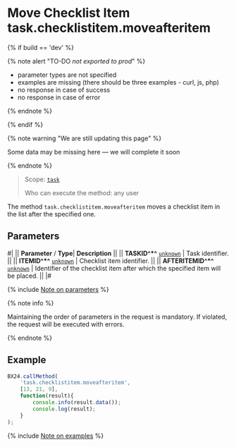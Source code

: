 # Move Checklist Item task.checklistitem.moveafteritem

{% if build == 'dev' %}

{% note alert "TO-DO _not exported to prod_" %}

- parameter types are not specified
- examples are missing (there should be three examples - curl, js, php)
- no response in case of success
- no response in case of error

{% endnote %}

{% endif %}

{% note warning "We are still updating this page" %}

Some data may be missing here — we will complete it soon

{% endnote %}

> Scope: [`task`](../../scopes/permissions.md)
>
> Who can execute the method: any user

The method `task.checklistitem.moveafteritem` moves a checklist item in the list after the specified one.

## Parameters

#|
|| **Parameter** / **Type**| **Description** ||
|| **TASKID^*^**
[`unknown`](../../data-types.md) | Task identifier. ||
|| **ITEMID^*^**
[`unknown`](../../data-types.md) | Checklist item identifier. ||
|| **AFTERITEMID^*^**
[`unknown`](../../data-types.md) | Identifier of the checklist item after which the specified item will be placed. ||
|#

{% include [Note on parameters](../../../_includes/required.md) %}

{% note info %}

Maintaining the order of parameters in the request is mandatory. If violated, the request will be executed with errors.

{% endnote %}

## Example

```js
BX24.callMethod(
    'task.checklistitem.moveafteritem',
    [13, 21, 9],
    function(result){
        console.info(result.data());
        console.log(result);
    }
);
```

{% include [Note on examples](../../../_includes/examples.md) %}